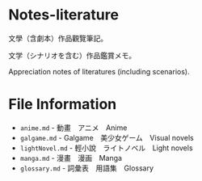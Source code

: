 # Notes-literature

文學（含劇本）作品觀覽筆記。

文学（シナリオを含む）作品鑑賞メモ。

Appreciation notes of literatures (including scenarios).

# File Information

- `anime.md` - 動畫　アニメ　Anime
- `galgame.md` - Galgame　美少女ゲーム　Visual novels
- `lightNovel.md` - 輕小說　ライトノベル　Light novels
- `manga.md` - 漫畫　漫画　Manga
- `glossary.md` - 詞彙表　用語集　Glossary
